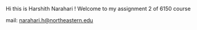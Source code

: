 Hi this is Harshith Narahari ! Welcome to my assignment 2 of 6150 course

mail: narahari.h@northeastern.edu 
